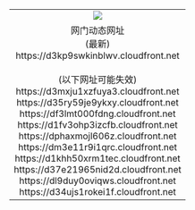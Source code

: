 ﻿<table>
  <tr></tr>
  <tr><td colspan=2 align=center><img src="https://d3kp9swkinblwv.cloudfront.net/Up/oGate.jpg" /></td></tr>
  <tr><td colspan=2 align=center>网门动态网址<br/>(最新)
<br>https://d3kp9swkinblwv.cloudfront.net
<br/><br/>(以下网址可能失效)
<br>https://d3mxju1xzfuya3.cloudfront.net
<br>https://d35ry59je9ykxy.cloudfront.net
<br>https://df3lmt000fdng.cloudfront.net
<br>https://d1fv3ohp3izcfb.cloudfront.net
<br>https://dphaxmojl606z.cloudfront.net
<br>https://dm3e11r9i1qrc.cloudfront.net
<br>https://d1khh50xrm1tec.cloudfront.net
<br>https://d37e21965nid2d.cloudfront.net
<br>https://dl9duy0oviqws.cloudfront.net
<br>https://d34ujs1rokei1f.cloudfront.net
    </td>
  </tr>
</table>

